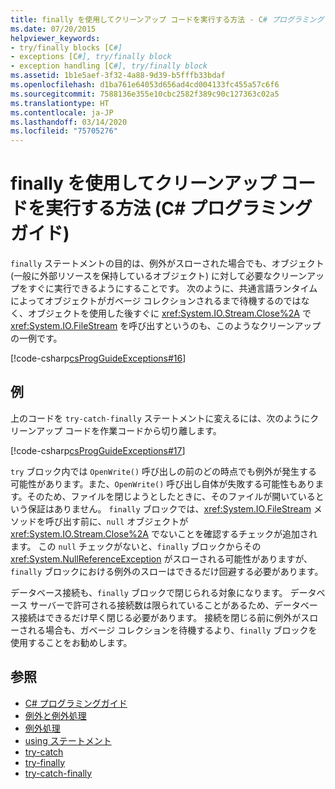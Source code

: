 ```yaml
---
title: finally を使用してクリーンアップ コードを実行する方法 - C# プログラミング ガイド
ms.date: 07/20/2015
helpviewer_keywords:
- try/finally blocks [C#]
- exceptions [C#], try/finally block
- exception handling [C#], try/finally block
ms.assetid: 1b1e5aef-3f32-4a88-9d39-b5fffb33bdaf
ms.openlocfilehash: d1ba761e64053d656ad4cd004133fc455a57c6f6
ms.sourcegitcommit: 7588136e355e10cbc2582f389c90c127363c02a5
ms.translationtype: HT
ms.contentlocale: ja-JP
ms.lasthandoff: 03/14/2020
ms.locfileid: "75705276"
---
```

# <a name="how-to-execute-cleanup-code-using-finally-c-programming-guide"></a>finally を使用してクリーンアップ コードを実行する方法 (C# プログラミング ガイド)
`finally` ステートメントの目的は、例外がスローされた場合でも、オブジェクト (一般に外部リソースを保持しているオブジェクト) に対して必要なクリーンアップをすぐに実行できるようにすることです。 次のように、共通言語ランタイムによってオブジェクトがガベージ コレクションされるまで待機するのではなく、オブジェクトを使用した後すぐに <xref:System.IO.Stream.Close%2A> で <xref:System.IO.FileStream> を呼び出すというのも、このようなクリーンアップの一例です。  
  
 [!code-csharp[csProgGuideExceptions#16](~/samples/snippets/csharp/VS_Snippets_VBCSharp/csProgGuideExceptions/CS/Exceptions.cs#16)]  
  
## <a name="example"></a>例  
 上のコードを `try-catch-finally` ステートメントに変えるには、次のようにクリーンアップ コードを作業コードから切り離します。  
  
 [!code-csharp[csProgGuideExceptions#17](~/samples/snippets/csharp/VS_Snippets_VBCSharp/csProgGuideExceptions/CS/Exceptions.cs#17)]  
  
 `try` ブロック内では `OpenWrite()` 呼び出しの前のどの時点でも例外が発生する可能性があります。また、`OpenWrite()` 呼び出し自体が失敗する可能性もあります。そのため、ファイルを閉じようとしたときに、そのファイルが開いているという保証はありません。 `finally` ブロックでは、<xref:System.IO.FileStream> メソッドを呼び出す前に、`null` オブジェクトが <xref:System.IO.Stream.Close%2A> でないことを確認するチェックが追加されます。 この `null` チェックがないと、`finally` ブロックからその <xref:System.NullReferenceException> がスローされる可能性がありますが、`finally` ブロックにおける例外のスローはできるだけ回避する必要があります。  
  
 データベース接続も、`finally` ブロックで閉じられる対象になります。 データベース サーバーで許可される接続数は限られていることがあるため、データベース接続はできるだけ早く閉じる必要があります。 接続を閉じる前に例外がスローされる場合も、ガベージ コレクションを待機するより、`finally` ブロックを使用することをお勧めします。  
  
## <a name="see-also"></a>参照

- [C# プログラミングガイド](../index.md)
- [例外と例外処理](./index.md)
- [例外処理](./exception-handling.md)
- [using ステートメント](../../language-reference/keywords/using-statement.md)
- [try-catch](../../language-reference/keywords/try-catch.md)
- [try-finally](../../language-reference/keywords/try-finally.md)
- [try-catch-finally](../../language-reference/keywords/try-catch-finally.md)
